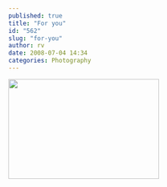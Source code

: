 ```yaml
---
published: true
title: "For you"
id: "562"
slug: "for-you"
author: rv
date: 2008-07-04 14:34
categories: Photography
---
```

<a href="https://s3.amazonaws.com/cfwblog/uploads/2008/07/img_68671.jpg"><img class="aligncenter size-medium wp-image-563" src="https://s3.amazonaws.com/cfwblog/uploads/2008/07/img_68671.jpg?w=300" alt="" width="300" height="199" /></a>